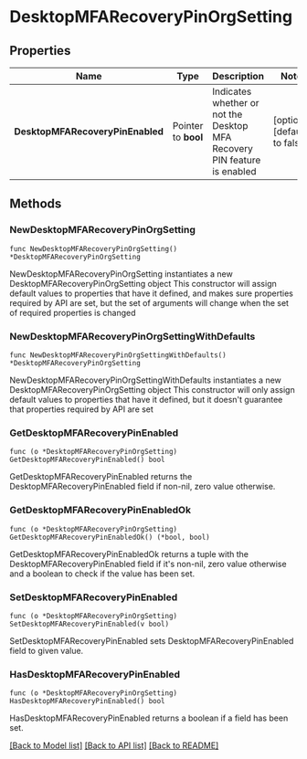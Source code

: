 # DesktopMFARecoveryPinOrgSetting

## Properties

Name | Type | Description | Notes
------------ | ------------- | ------------- | -------------
**DesktopMFARecoveryPinEnabled** | Pointer to **bool** | Indicates whether or not the Desktop MFA Recovery PIN feature is enabled | [optional] [default to false]

## Methods

### NewDesktopMFARecoveryPinOrgSetting

`func NewDesktopMFARecoveryPinOrgSetting() *DesktopMFARecoveryPinOrgSetting`

NewDesktopMFARecoveryPinOrgSetting instantiates a new DesktopMFARecoveryPinOrgSetting object
This constructor will assign default values to properties that have it defined,
and makes sure properties required by API are set, but the set of arguments
will change when the set of required properties is changed

### NewDesktopMFARecoveryPinOrgSettingWithDefaults

`func NewDesktopMFARecoveryPinOrgSettingWithDefaults() *DesktopMFARecoveryPinOrgSetting`

NewDesktopMFARecoveryPinOrgSettingWithDefaults instantiates a new DesktopMFARecoveryPinOrgSetting object
This constructor will only assign default values to properties that have it defined,
but it doesn't guarantee that properties required by API are set

### GetDesktopMFARecoveryPinEnabled

`func (o *DesktopMFARecoveryPinOrgSetting) GetDesktopMFARecoveryPinEnabled() bool`

GetDesktopMFARecoveryPinEnabled returns the DesktopMFARecoveryPinEnabled field if non-nil, zero value otherwise.

### GetDesktopMFARecoveryPinEnabledOk

`func (o *DesktopMFARecoveryPinOrgSetting) GetDesktopMFARecoveryPinEnabledOk() (*bool, bool)`

GetDesktopMFARecoveryPinEnabledOk returns a tuple with the DesktopMFARecoveryPinEnabled field if it's non-nil, zero value otherwise
and a boolean to check if the value has been set.

### SetDesktopMFARecoveryPinEnabled

`func (o *DesktopMFARecoveryPinOrgSetting) SetDesktopMFARecoveryPinEnabled(v bool)`

SetDesktopMFARecoveryPinEnabled sets DesktopMFARecoveryPinEnabled field to given value.

### HasDesktopMFARecoveryPinEnabled

`func (o *DesktopMFARecoveryPinOrgSetting) HasDesktopMFARecoveryPinEnabled() bool`

HasDesktopMFARecoveryPinEnabled returns a boolean if a field has been set.


[[Back to Model list]](../README.md#documentation-for-models) [[Back to API list]](../README.md#documentation-for-api-endpoints) [[Back to README]](../README.md)



